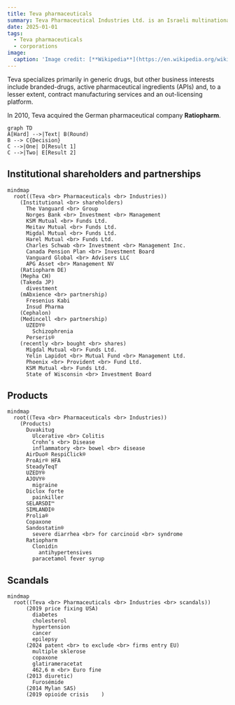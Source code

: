 ```yaml
---
title: Teva pharmaceuticals
summary: Teva Pharmaceutical Industries Ltd. is an Israeli multinational pharmaceutical company. 
date: 2025-01-01
tags:
  - Teva pharmaceuticals
  - corporations
image:
  caption: 'Image credit: [**Wikipedia**](https://en.wikipedia.org/wiki/Teva_Pharmaceuticals#/media/File:TevaPharm.svg)'
---
```


Teva specializes primarily in generic drugs, but other business interests include branded-drugs, active pharmaceutical ingredients (APIs) and, to a lesser extent, contract manufacturing services and an out-licensing platform.

In 2010, Teva acquired the German pharmaceutical company **Ratiopharm**.


```mermaid
graph TD
A[Hard] -->|Text| B(Round)
B --> C{Decision}
C -->|One| D[Result 1]
C -->|Two| E[Result 2]
```


## Institutional shareholders and partnerships

```mermaid
mindmap
  root((Teva <br> Pharmaceuticals <br> Industries))
    (Institutional <br> shareholders)
      The Vanguard <br> Group
      Norges Bank <br> Investment <br> Management
      KSM Mutual <br> Funds Ltd.
      Meitav Mutual <br> Funds Ltd.
      Migdal Mutual <br> Funds Ltd.
      Harel Mutual <br> Funds Ltd.
      Charles Schwab <br> Investment <br> Management Inc.
      Canada Pension Plan <br> Investment Board
      Vanguard Global <br> Advisers LLC
      APG Asset <br> Management NV
    (Ratiopharm DE)
    (Mepha CH)
    (Takeda JP)
      divestment
    (mAbxience <br> partnership)  
      Fresenius Kabi
      Insud Pharma
    (Cephalon)  
    (Medincell <br> partnership)  
      UZEDY®
        Schizophrenia
      Perseris®
    (recently <br> bought <br> shares)
      Migdal Mutual <br> Funds Ltd.
      Yelin Lapidot <br> Mutual Fund <br> Management Ltd.
      Phoenix <br> Provident <br> Fund Ltd.
      KSM Mutual <br> Funds Ltd.
      State of Wisconsin <br> Investment Board
```



## Products

```mermaid
mindmap
  root((Teva <br> Pharmaceuticals <br> Industries))
    (Products)
      Duvakitug
        Ulcerative <br> Colitis
        Crohn’s <br> Disease
        inflammatory <br> bowel <br> disease
      AirDuo® RespiClick®  
      ProAir® HFA
      SteadyTeqT
      UZEDY®
      AJOVY®
        migraine
      Diclox forte
        painkiller
      SELARSDI™
      SIMLANDI®
      Prolia®
      Copaxone
      Sandostatin®
        severe diarrhea <br> for carcinoid <br> syndrome
      Ratiopharm
        Clonidin
          antihypertensives
        paracetamol fever syrup 

```


## Scandals


```mermaid
mindmap
  root((Teva <br> Pharmaceuticals <br> Industries <br> scandals))
      (2019 price fixing USA)
        diabetes
        cholesterol
        hypertension
        cancer
        epilepsy
      (2024 patent <br> to exclude <br> firms entry EU)
        multiple sklerose
        copaxone
        glatirameracetat
        462,6 m <br> Euro fine
      (2013 diuretic)
        Furosémide
      (2014 Mylan SAS)
      (2019 opioide crisis    )
```